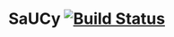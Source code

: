 SaUCy [![Build Status](https://travis-ci.org/initc3/SaUCy.svg?branch=master)](https://travis-ci.org/initc3/SaUCy)
======
